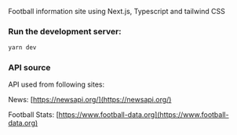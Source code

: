 Football information site using Next.js, Typescript and tailwind CSS

### Run the development server:

```bash
yarn dev
```
### API source
API used from following sites:

News: [https://newsapi.org/](https://newsapi.org/)

Football Stats: [https://www.football-data.org](https://www.football-data.org)